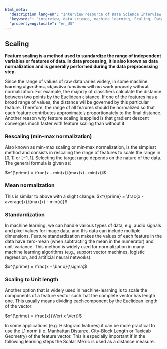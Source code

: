 ```yaml
---
html_meta:
  "description lang=en": "Interview resource of Data Science Interview focusing on Data Scaling."
  "keywords": "interview, data science, machine learning, Scaling, Data Normalization"
  "property=og:locale": "en_US"
---
```


## Scaling

**Feature scaling is a method used to standardize the range of independent variables or features of data. In data processing, it is also known as data normalization and is generally performed during the data preprocessing step.**

Since the range of values of raw data varies widely, in some machine learning algorithms, objective functions will not work properly without normalization. For example, the majority of classifiers calculate the distance between two points by the Euclidean distance. If one of the features has a broad range of values, the distance will be governed by this particular feature. Therefore, the range of all features should be normalized so that each feature contributes approximately proportionately to the final distance. 
Another reason why feature scaling is applied is that gradient descent converges much faster with feature scaling than without it.

### Rescaling (min-max normalization)

Also known as min-max scaling or min-max normalization, is the simplest method and consists in rescaling the range of features to scale the range in $[0, 1]$ or $[−1, 1]$. Selecting the target range depends on the nature of the data. The general formula is given as: 

$x^{\prime} = \frac{x - min(x)}{max(x) - min(x)}$

### Mean normalization

This is similar to above with a slight change:
$x^{\prime} = \frac{x - average(x)}{max(x) - min(x)}$

### Standardization

In machine learning, we can handle various types of data, e.g. audio signals and pixel values for image data, and this data can include multiple dimensions. Feature standardization makes the values of each feature in the data have zero-mean (when subtracting the mean in the numerator) and unit-variance. This method is widely used for normalization in many machine learning algorithms (e.g., support vector machines, logistic regression, and artificial neural networks).

$x^{\prime} = \frac{x - \bar x}{\sigma}$

### Scaling to Unit length

Another option that is widely used in machine-learning is to scale the components of a feature vector such that the complete vector has length one. This usually means dividing each component by the Euclidean length of the vector:

$x^{\prime} = \frac{x}{\Vert x \Vert}$

In some applications (e.g. Histogram features) it can be more practical to use the L1 norm (i.e. Manhattan Distance, City-Block Length or Taxicab Geometry) of the feature vector. This is especially important if in the following learning steps the Scalar Metric is used as a distance measure. 
